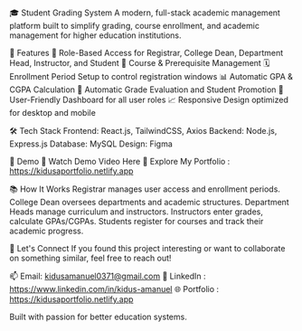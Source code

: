 🎓 Student Grading System
A modern, full-stack academic management platform built to simplify grading, course enrollment, and academic management for higher education institutions.

🚀 Features
🔐 Role-Based Access for Registrar, College Dean, Department Head, Instructor, and Student
📘 Course & Prerequisite Management
🗓️ Enrollment Period Setup to control registration windows
📊 Automatic GPA & CGPA Calculation
🧮 Automatic Grade Evaluation and Student Promotion
📂 User-Friendly Dashboard for all user roles
📈 Responsive Design optimized for desktop and mobile

🛠️ Tech Stack
Frontend: React.js, TailwindCSS, Axios
Backend: Node.js, Express.js
Database: MySQL
Design: Figma

📸 Demo
🔗 Watch Demo Video Here 
🔗 Explore My Portfolio : https://kidusaportfolio.netlify.app

📚 How It Works
Registrar manages user access and enrollment periods.
College Dean oversees departments and academic structures.
Department Heads manage curriculum and instructors.
Instructors enter grades, calculate GPAs/CGPAs.
Students register for courses and track their academic progress.

💬 Let's Connect
If you found this project interesting or want to collaborate on something similar, feel free to reach out!

📫 Email: kidusamanuel0371@gmail.com
🔗 LinkedIn : https://www.linkedin.com/in/kidus-amanuel
🌐 Portfolio : https://kidusaportfolio.netlify.app

Built with passion for better education systems.

